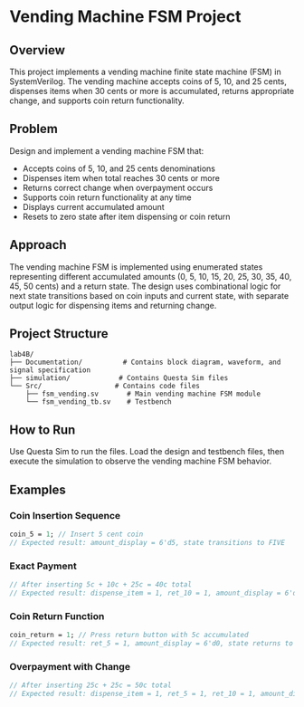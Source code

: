 # Vending Machine FSM Project

## Overview

This project implements a vending machine finite state machine (FSM) in SystemVerilog. The vending machine accepts coins of 5, 10, and 25 cents, dispenses items when 30 cents or more is accumulated, returns appropriate change, and supports coin return functionality.

## Problem

Design and implement a vending machine FSM that:
- Accepts coins of 5, 10, and 25 cents denominations
- Dispenses item when total reaches 30 cents or more
- Returns correct change when overpayment occurs
- Supports coin return functionality at any time
- Displays current accumulated amount
- Resets to zero state after item dispensing or coin return

## Approach

The vending machine FSM is implemented using enumerated states representing different accumulated amounts (0, 5, 10, 15, 20, 25, 30, 35, 40, 45, 50 cents) and a return state. The design uses combinational logic for next state transitions based on coin inputs and current state, with separate output logic for dispensing items and returning change.

## Project Structure

```
lab4B/
├── Documentation/          # Contains block diagram, waveform, and signal specification
├── simulation/            # Contains Questa Sim files
└── Src/                  # Contains code files
    ├── fsm_vending.sv       # Main vending machine FSM module
    └── fsm_vending_tb.sv    # Testbench
```

## How to Run

Use Questa Sim to run the files. Load the design and testbench files, then execute the simulation to observe the vending machine FSM behavior.

## Examples

### Coin Insertion Sequence
```systemverilog
coin_5 = 1; // Insert 5 cent coin
// Expected result: amount_display = 6'd5, state transitions to FIVE
```

### Exact Payment
```systemverilog
// After inserting 5c + 10c + 25c = 40c total
// Expected result: dispense_item = 1, ret_10 = 1, amount_display = 6'd0
```

### Coin Return Function
```systemverilog
coin_return = 1; // Press return button with 5c accumulated
// Expected result: ret_5 = 1, amount_display = 6'd0, state returns to ZERO
```

### Overpayment with Change
```systemverilog
// After inserting 25c + 25c = 50c total
// Expected result: dispense_item = 1, ret_5 = 1, ret_10 = 1, amount_display = 6'd5
```